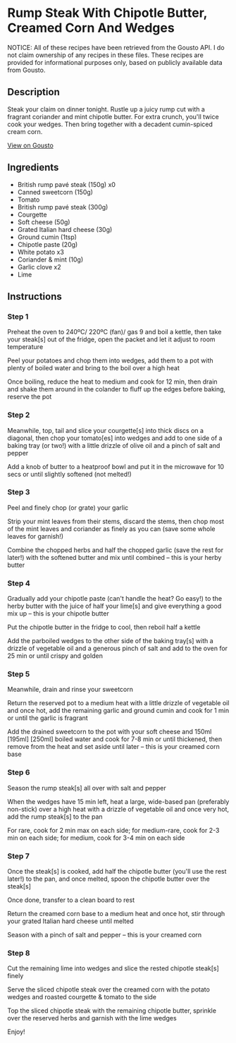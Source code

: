 # Rump Steak With Chipotle Butter, Creamed Corn And Wedges

NOTICE: All of these recipes have been retrieved from the Gousto API. I do not claim ownership of any recipes in these files. These recipes are provided for informational purposes only, based on publicly available data from Gousto.

## Description

Steak your claim on dinner tonight. Rustle up a juicy rump cut with a fragrant coriander and mint chipotle butter. For extra crunch, you'll twice cook your wedges. Then bring together with a decadent cumin-spiced cream corn.

[View on Gousto](https://www.gousto.co.uk/recipes/cookbook/rump-steak-with-chipotle-butter-creamed-corn-wedges)

## Ingredients

- British rump pavé steak (150g) x0
- Canned sweetcorn (150g)
- Tomato
- British rump pavé steak (300g)
- Courgette
- Soft cheese (50g)
- Grated Italian hard cheese (30g)
- Ground cumin (1tsp)
- Chipotle paste (20g)
- White potato x3
- Coriander & mint (10g)
- Garlic clove x2
- Lime

## Instructions


### Step 1

Preheat the oven to 240ºC/ 220ºC (fan)/ gas 9 and boil a kettle, then take your steak[s] out of the fridge, open the packet and let it adjust to room temperature

Peel your potatoes and chop them into wedges, add them to a pot with plenty of boiled water and bring to the boil over a high heat

Once boiling, reduce the heat to medium and cook for 12 min, then drain and shake them around in the colander to fluff up the edges before baking, reserve the pot


### Step 2

Meanwhile, top, tail and slice your courgette[s] into thick discs on a diagonal, then chop your tomato[es] into wedges and add to one side of a baking tray (or two!) with a little drizzle of olive oil and a pinch of salt and pepper

Add a knob of butter to a heatproof bowl and put it in the microwave for 10 secs or until slightly softened (not melted!)


### Step 3

Peel and finely chop (or grate) your garlic

Strip your mint leaves from their stems, discard the stems, then chop most of the mint leaves and coriander as finely as you can (save some whole leaves for garnish!)

Combine the chopped herbs and half the chopped garlic (save the rest for later!) with the softened butter and mix until combined – this is your herby butter


### Step 4

Gradually add your chipotle paste (can't handle the heat? Go easy!) to the herby butter with the juice of half your lime[s] and give everything a good mix up – this is your chipotle butter

Put the chipotle butter in the fridge to cool, then reboil half a kettle

Add the parboiled wedges to the other side of the baking tray[s] with a drizzle of vegetable oil and a generous pinch of salt and add to the oven for 25 min or until crispy and golden


### Step 5

Meanwhile, drain and rinse your sweetcorn

Return the reserved pot to a medium heat with a little drizzle of vegetable oil and once hot, add the remaining garlic and ground cumin and cook for 1 min or until the garlic is fragrant

Add the drained sweetcorn to the pot with your soft cheese and 150ml<span class="text-purple"> [195ml] </span><span class="text-danger">[250ml]</span> boiled water and cook for 7-8 min or until thickened, then remove from the heat and set aside until later – this is your creamed corn base


### Step 6

Season the rump steak[s] all over with salt and pepper

When the wedges have 15 min left, heat a large, wide-based pan (preferably non-stick) over a high heat with a drizzle of vegetable oil and once very hot, add the rump steak[s] to the pan

For rare, cook for 2 min max on each side; for medium-rare, cook for 2-3 min on each side; for medium, cook for 3-4 min on each side


### Step 7

Once the steak[s] is cooked, add half the chipotle butter (you'll use the rest later!) to the pan, and once melted, spoon the chipotle butter over the steak[s]

Once done, transfer to a clean board to rest

Return the creamed corn base to a medium heat and once hot, stir through your grated Italian hard cheese until melted

Season with a pinch of salt and pepper – this is your creamed corn

### Step 8

Cut the remaining lime into wedges and slice the rested chipotle steak[s] finely

Serve the sliced chipotle steak over the creamed corn with the potato wedges and roasted courgette & tomato to the side

Top the sliced chipotle steak with the remaining chipotle butter, sprinkle over the reserved herbs and garnish with the lime wedges

Enjoy!

